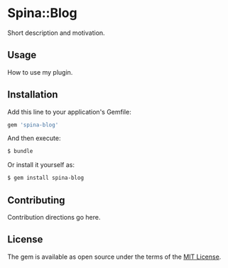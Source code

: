 # Spina::Blog
Short description and motivation.

## Usage
How to use my plugin.

## Installation
Add this line to your application's Gemfile:

```ruby
gem 'spina-blog'
```

And then execute:
```bash
$ bundle
```

Or install it yourself as:
```bash
$ gem install spina-blog
```

## Contributing
Contribution directions go here.

## License
The gem is available as open source under the terms of the [MIT License](http://opensource.org/licenses/MIT).
